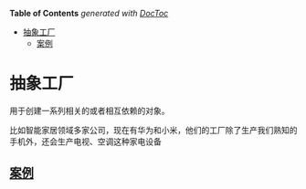 <!-- START doctoc generated TOC please keep comment here to allow auto update -->
<!-- DON'T EDIT THIS SECTION, INSTEAD RE-RUN doctoc TO UPDATE -->
**Table of Contents**  *generated with [DocToc](https://github.com/thlorenz/doctoc)*

- [抽象工厂](#%E6%8A%BD%E8%B1%A1%E5%B7%A5%E5%8E%82)
  - [案例](#%E6%A1%88%E4%BE%8B)

<!-- END doctoc generated TOC please keep comment here to allow auto update -->

# 抽象工厂

用于创建一系列相关的或者相互依赖的对象。


比如智能家居领域多家公司，现在有华为和小米，他们的工厂除了生产我们熟知的手机外，还会生产电视、空调这种家电设备


## [案例](chapter09_design_pattern/01_construction/01_factory/03_abstract_factory/abstract_factory_test.go)